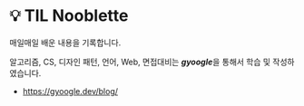 #  💡 TIL Nooblette
매일매일 배운 내용을 기록합니다.

알고리즘, CS, 디자인 패턴, 언어, Web, 면접대비는 ***gyoogle***을 통해서 학습 및 작성하였습니다.
- https://gyoogle.dev/blog/
